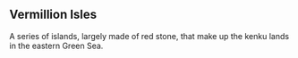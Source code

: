## Vermillion Isles

A series of islands, largely made of red stone, that make up the kenku lands in the eastern Green Sea. 